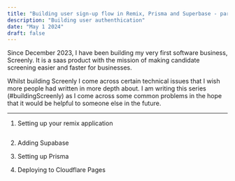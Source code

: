 ```yaml
---
title: "Building user sign-up flow in Remix, Prisma and Superbase - part 1"
description: "Building user authenthication"
date: "May 1 2024"
draft: false
---
```


Since December 2023, I have been building my very first software business, Screenly. It is a saas product with the mission of making candidate screening easier and faster for businesses.

Whilst building Screenly I come across certain technical issues that I wish more people had written in more depth about. I am writing this series (#buildingScreenly) as I come across some common problems in the hope that it would be helpful to someone else in the future. 

---

1. Setting up your remix application


```

```


2. Adding Supabase

3. Setting up Prisma 

4. Deploying to Cloudflare Pages 




